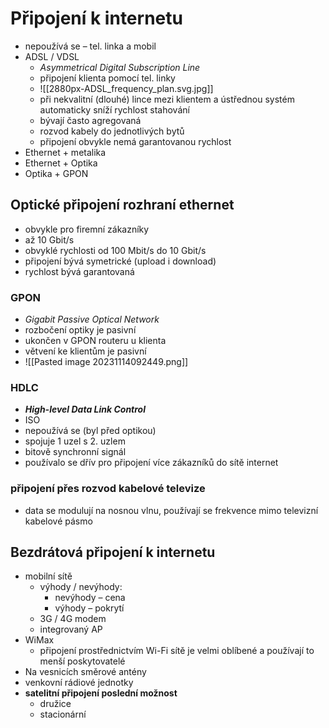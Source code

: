 # Připojení k internetu
- nepoužívá se – tel. linka a mobil
- ADSL / VDSL 
	- *Asymmetrical Digital Subscription Line*
	- připojení klienta pomocí tel. linky 
	- ![[2880px-ADSL_frequency_plan.svg.jpg]]
	- při nekvalitní (dlouhé) lince mezi klientem a ústřednou systém automaticky sníží rychlost stahování
	- bývají často agregovaná
	- rozvod kabely do jednotlivých bytů
	- připojení obvykle nemá garantovanou rychlost
- Ethernet + metalika
- Ethernet + Optika
- Optika + GPON
## Optické připojení rozhraní ethernet
- obvykle pro firemní zákazníky
- až 10 Gbit/s
- obvyklé rychlosti od 100 Mbit/s do 10 Gbit/s
- připojení bývá symetrické (upload i download)
- rychlost bývá garantovaná
### GPON
- *Gigabit Passive Optical Network*
- rozbočení optiky je pasivní
- ukončen v GPON routeru u klienta
- větvení ke klientům je pasivní
- ![[Pasted image 20231114092449.png]]
### HDLC
- ***High-level Data Link Control***
- ISO
- nepoužívá se (byl před optikou)
- spojuje 1 uzel s 2. uzlem
- bitově synchronní signál
- používalo se dřív pro připojení více zákazníků do sítě internet
### připojení přes rozvod kabelové televize
- data se modulují na nosnou vlnu, používají se frekvence mimo televizní kabelové pásmo
## Bezdrátová připojení k internetu
- mobilní sítě
	- výhody / nevýhody:
		- nevýhody – cena
		- výhody – pokrytí
	- 3G / 4G modem
	- integrovaný AP
- WiMax
	- připojení prostřednictvím Wi-Fi sítě je velmi oblíbené a používají to menší poskytovatelé
- Na vesnicích směrové antény
- venkovní rádiové jednotky
- __satelitní připojení poslední možnost__
	- družice
	- stacionární
